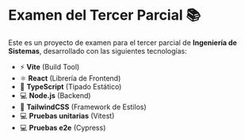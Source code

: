 # Examen del Tercer Parcial 📚

Este es un proyecto de examen para el tercer parcial de **Ingeniería de Sistemas**, desarrollado con las siguientes tecnologías:

- ⚡ **Vite** (Build Tool)
- ⚛️ **React** (Librería de Frontend)
- 📝 **TypeScript** (Tipado Estático)
- 💻 **Node.js** (Backend)
- 🎨 **TailwindCSS** (Framework de Estilos)
- 💻 **Pruebas unitarias** (Vitest)
- 💻 **Pruebas e2e** (Cypress)